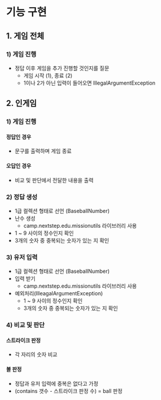 # 기능 구현

## 1. 게임 전체

### 1) 게임 진행

- 정답 이후 게임을 추가 진행할 것인지를 질문
  - 게임 시작 (1), 종료 (2)
  - 1이나 2가 아닌 입력이 들어오면 IllegalArgumentException

## 2. 인게임

### 1) 게임 진행

#### 정답인 경우 
- 문구를 출력하며 게임 종료

#### 오답인 경우
- 비교 및 판단에서 전달한 내용을 출력

### 2) 정답 생성

- 1급 컬렉션 형태로 선언 (BaseballNumber)
- 난수 생성
  - camp.nextstep.edu.missionutils 라이브러리 사용
- 1 ~ 9 사이의 정수인지 확인
- 3개의 숫자 중 중복되는 숫자가 있는 지 확인

### 3) 유저 입력

- 1급 컬렉션 형태로 선언 (BaseballNumber)
- 입력 받기
  - camp.nextstep.edu.missionutils 라이브러리 사용
- 예외처리(IlleagalArgumentException)
  - 1 ~ 9 사이의 정수인지 확인
  - 3개의 숫자 중 중복되는 숫자가 있는 지 확인

### 4) 비교 및 판단

#### 스트라이크 판정
- 각 자리의 숫자 비교
#### 볼 판정
- 정답과 유저 입력에 중복은 없다고 가정
- (contains 갯수 - 스트라이크 판정 수) = ball 판정
